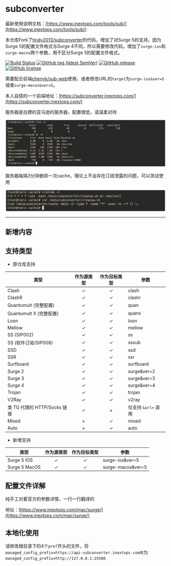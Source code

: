 # subconverter

最新使用说明文档：[https://www.inextops.com/tools/sub/](https://www.inextops.com/tools/sub/)

本仓库Fork了[tindy2013/subconverter](https://github.com/tindy2013/subconverter)的代码，增加了对Surge 5的支持。因为Surge 5的配置文件格式与Surge 4不同，所以需要修改代码，增加了`surge-ios`和`surge-macos`两个参数，用于区分Surge 5的配置文件格式。

[![Build Status](https://github.com/tindy2013/subconverter/actions/workflows/build.yml/badge.svg)](https://github.com/tindy2013/subconverter/actions)
[![GitHub tag (latest SemVer)](https://img.shields.io/github/tag/tindy2013/subconverter.svg)](https://github.com/tindy2013/subconverter/tags)
[![GitHub release](https://img.shields.io/github/release/tindy2013/subconverter.svg)](https://github.com/tindy2013/subconverter/releases)
[![GitHub license](https://img.shields.io/github/license/tindy2013/subconverter.svg)](https://github.com/tindy2013/subconverter/blob/master/LICENSE)

需要配合前端[chenyk/sub-web](https://github.com/chenyk1219/sub-web)使用，或者修改URL的`target`为`surge-ios&ver=5`或者`surge-macos&ver=5`。



本人自搭的一个前端地址：[https://subconverter.inextops.com/](https://subconverter.inextops.com/)

服务器是白嫖的亚马逊的服务器，配置很低，请温柔对待

![img_1.png](img_1.png)

服务器每隔3分钟删除一次cache，理论上不会存在订阅泄露的问题，可以测试使用

![img.png](img.png)


* * *

## 新增内容


## 支持类型

- 原仓库支持

| 类型                     | 作为源类型 | 作为目标类型 | 参数             |
| ---------------------- | :---: | :----: | -------------- |
| Clash                  |   ✓   |    ✓   | clash          |
| ClashR                 |   ✓   |    ✓   | clashr         |
| Quantumult (完整配置)      |   ✓   |    ✓   | quan           |
| Quantumult X (完整配置)    |   ✓   |    ✓   | quanx          |
| Loon                   |   ✓   |    ✓   | loon           |
| Mellow                 |   ✓   |    ✓   | mellow         |
| SS (SIP002)            |   ✓   |    ✓   | ss             |
| SS (软件订阅/SIP008)       |   ✓   |    ✓   | sssub          |
| SSD                    |   ✓   |    ✓   | ssd            |
| SSR                    |   ✓   |    ✓   | ssr            |
| Surfboard              |   ✓   |    ✓   | surfboard      |
| Surge 2                |   ✓   |    ✓   | surge&ver=2    |
| Surge 3                |   ✓   |    ✓   | surge&ver=3    |
| Surge 4                |   ✓   |    ✓   | surge&ver=4    |
| Trojan                 |   ✓   |    ✓   | trojan         |
| V2Ray                  |   ✓   |    ✓   | v2ray          |
| 类 TG 代理的 HTTP/Socks 链接 |   ✓   |    ×   | 仅支持 `&url=` 调用 |
| Mixed                  |   ×   |    ✓   | mixed          |
| Auto                   |   ×   |    ✓   | auto           |

- 新增支持

| 类型            | 作为源类型 | 作为目标类型 | 参数                |
|---------------| :---: | :----: |-------------------|
| Surge 5 IOS   |   ✓   |    ✓   | surge-ios&ver=5   |
| Surge 5 MacOS |   ✓   |    ✓   | surge-macos&ver=5 |


## 配置文件详解

纯手工对着官方的参数详情，一行一行翻译的

地址：[https://www.inextops.com/mac/surge/](https://www.inextops.com/mac/surge/)


## 本地化使用

请修改根目录下的4个`pref`开头的文件，将`managed_config_prefix=https://api-subconverter.inextops.com改`为`managed_config_prefix=http://127.0.0.1:25500`